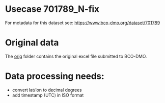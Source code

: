 # Usecase 701789_N-fix

For metadata for this dataset see: https://www.bco-dmo.org/dataset/701789

# Original data

The [orig](orig) folder contains the original excel file submitted to BCO-DMO.

# Data processing needs:

* convert lat/lon to decimal degrees
* add timestamp (UTC) in ISO format
